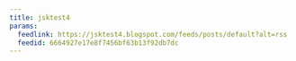 ```yaml
---
title: jsktest4
params:
  feedlink: https://jsktest4.blogspot.com/feeds/posts/default?alt=rss
  feedid: 6664927e17e8f7456bf63b13f92db7dc
---
```

